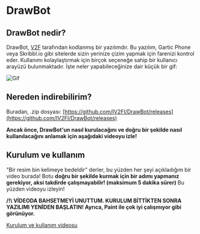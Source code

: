 # DrawBot

## DrawBot nedir?

DrawBot, [V2F](https://youtube.com/user/IV2FI) tarafından kodlanmış bir yazılımdır. Bu yazılım, Gartic Phone veya Skribbl.io gibi sitelerde sizin yerinize çizim yapmak için farenizi kontrol eder. Kullanımı kolaylaştırmak için birçok seçeneğe sahip bir kullanıcı arayüzü bulunmaktadır. İşte neler yapabileceğinize dair küçük bir gif:

![Gif](https://user-images.githubusercontent.com/63878365/107878420-d7f0c480-6ed2-11eb-83de-f5bf8a276b50.gif)

## Nereden indirebilirim?

Buradan, .zip dosyası: [https://github.com/IV2FI/DrawBot/releases](https://github.com/IV2FI/DrawBot/releases)

**Ancak önce, DrawBot'un nasıl kurulacağını ve doğru bir şekilde nasıl kullanılacağını anlamak için aşağıdaki videoyu izle!**

## Kurulum ve kullanım

"Bir resim bin kelimeye bedeldir" derler, bu yüzden her şeyi açıkladığım bir video burada! Botu **doğru bir şekilde kurmak için bir adımı yapmanız gerekiyor, aksi takdirde çalışmayabilir! (maksimum 5 dakika sürer)** Bu yüzden videoyu izleyin!

**/!\ VİDEODA BAHSETMEYİ UNUTTUM. KURULUM BİTTİKTEN SONRA YAZILIMI YENİDEN BAŞLATIN! Ayrıca, Paint ile çok iyi çalışmıyor gibi görünüyor.**

[Kurulum ve kullanım videosu](https://youtu.be/vMTNtDWsS4k)
